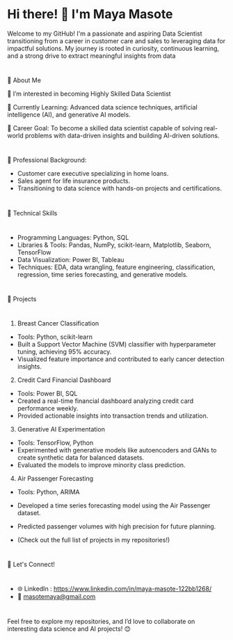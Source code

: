 # Hi there! 👋 I'm Maya Masote
Welcome to my GitHub! I'm a passionate and aspiring Data Scientist transitioning from a career in customer care and sales to leveraging data for impactful solutions. My journey is rooted in curiosity, continuous learning, and a strong drive to extract meaningful insights from data

#
🚀 About Me 

👀 I’m interested in becoming Highly Skilled Data Scientist

🌱 Currently Learning: Advanced data science techniques, artificial intelligence (AI), and generative AI models.

🎯 Career Goal: To become a skilled data scientist capable of solving real-world problems with data-driven insights and building AI-driven solutions.
#
💼 Professional Background:

* Customer care executive specializing in home loans.
* Sales agent for life insurance products.
* Transitioning to data science with hands-on projects and certifications.
#
🔧 Technical Skills 
#
- Programming Languages: Python, SQL
- Libraries & Tools: Pandas, NumPy, scikit-learn, Matplotlib, Seaborn, TensorFlow
- Data Visualization: Power BI, Tableau
- Techniques: EDA, data wrangling, feature engineering, classification, regression, time series forecasting, and generative models.
#
  📂 Projects
#
1. Breast Cancer Classification
* Tools: Python, scikit-learn
* Built a Support Vector Machine (SVM) classifier with hyperparameter tuning, achieving 95% accuracy.
* Visualized feature importance and contributed to early cancer detection insights.

2. Credit Card Financial Dashboard
* Tools: Power BI, SQL
* Created a real-time financial dashboard analyzing credit card performance weekly.
* Provided actionable insights into transaction trends and utilization.

3. Generative AI Experimentation
* Tools: TensorFlow, Python
* Experimented with generative models like autoencoders and GANs to create synthetic data for balanced datasets.
* Evaluated the models to improve minority class prediction.

4. Air Passenger Forecasting
* Tools: Python, ARIMA
* Developed a time series forecasting model using the Air Passenger dataset.
* Predicted passenger volumes with high precision for future planning.

* (Check out the full list of projects in my repositories!)
#
  🤝 Let's Connect!
#  
* 🌐 LinkedIn :  https://www.linkedin.com/in/maya-masote-122bb1268/
* 📧 masotemaya@gmail.com
#
Feel free to explore my repositories, and I’d love to collaborate on interesting data science and AI projects! 😊
